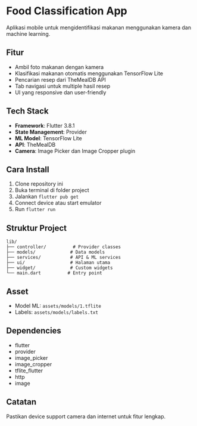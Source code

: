 # Food Classification App

Aplikasi mobile untuk mengidentifikasi makanan menggunakan kamera dan machine learning.

## Fitur

- Ambil foto makanan dengan kamera
- Klasifikasi makanan otomatis menggunakan TensorFlow Lite
- Pencarian resep dari TheMealDB API
- Tab navigasi untuk multiple hasil resep
- UI yang responsive dan user-friendly

## Tech Stack

- **Framework**: Flutter 3.8.1
- **State Management**: Provider
- **ML Model**: TensorFlow Lite
- **API**: TheMealDB
- **Camera**: Image Picker dan Image Cropper plugin

## Cara Install

1. Clone repository ini
2. Buka terminal di folder project
3. Jalankan `flutter pub get`
4. Connect device atau start emulator
5. Run `flutter run`

## Struktur Project

```
lib/
├── controller/          # Provider classes
├── models/             # Data models
├── services/           # API & ML services
├── ui/                 # Halaman utama
├── widget/             # Custom widgets
└── main.dart          # Entry point
```

## Asset

- Model ML: `assets/models/1.tflite`
- Labels: `assets/models/labels.txt`

## Dependencies

- flutter
- provider
- image_picker
- image_cropper
- tflite_flutter
- http
- image

## Catatan

Pastikan device support camera dan internet untuk fitur lengkap.
